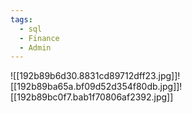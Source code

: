 ```yaml
---
tags:
  - sql
  - Finance
  - Admin
---
```



![[192b89b6d30.8831cd89712dff23.jpg]]![[192b89ba65a.bf09d52d354f80db.jpg]]![[192b89bc0f7.bab1f70806af2392.jpg]]